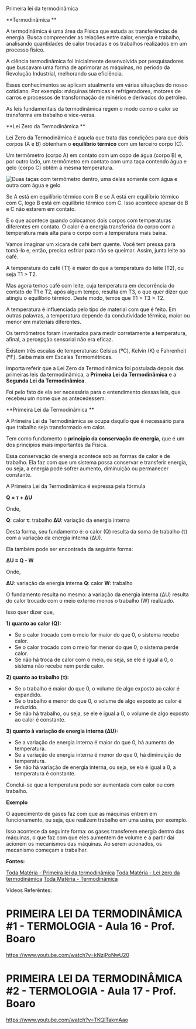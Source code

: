Primeira lei da termodinâmica

**Termodinâmica
**

A termodinâmica é uma área da Física que estuda as transferências de energia. Busca compreender as relações entre calor, energia e trabalho, analisando quantidades de calor trocadas e os trabalhos realizados em um processo físico.

A ciência termodinâmica foi inicialmente desenvolvida por pesquisadores que buscavam uma forma de aprimorar as máquinas, no período da Revolução Industrial, melhorando sua eficiência.

Esses conhecimentos se aplicam atualmente em várias situações do nosso cotidiano. Por exemplo: máquinas térmicas e refrigeradores, motores de carros e processos de transformação de minérios e derivados do petróleo.

As leis fundamentais da termodinâmica regem o modo como o calor se transforma em trabalho e vice-versa.

**Lei Zero da Termodinâmica
**

Lei Zero da Termodinâmica é aquela que trata das condições para que dois corpos (A e B) obtenham o **equilíbrio térmico** com um terceiro corpo (C).

Um termômetro (corpo A) em contato com um copo de água (corpo B) e, por outro lado, um termômetro em contato com uma taça contendo água e gelo (corpo C) obtêm a mesma temperatura.

![Duas taças com termômetro dentro, uma delas somente com água e outra com água e gelo](https://static.planejativo.com/uploads/novas/0367905d17f58ffc61916f70761c5eed.jpg)

Se A está em equilíbrio térmico com B e se A está em equilíbrio térmico com C, logo B está em equilíbrio térmico com C. Isso acontece apesar de B e C não estarem em contato.

É o que acontece quando colocamos dois corpos com temperaturas diferentes em contato. O calor é a energia transferida do corpo com a temperatura mais alta para o corpo com a temperatura mais baixa.

Vamos imaginar um xícara de café bem quente. Você tem pressa para tomá-lo e, então, precisa esfriar para não se queimar. Assim, junta leite ao café.

A temperatura do café (T1) é maior do que a temperatura do leite (T2), ou seja T1 > T2.

Mas agora temos café com leite, cuja temperatura em decorrência do contato de T1 e T2, após algum tempo, resulta em T3, o que quer dizer que atingiu o equilíbrio térmico. Deste modo, temos que T1 > T3 > T2.

A temperatura é influenciada pelo tipo de material com que é feito. Em outras palavras, a temperatura depende da condutividade térmica, maior ou menor em materiais diferentes.

Os termômetros foram inventados para medir corretamente a temperatura, afinal, a percepção sensorial não era eficaz.

Existem três escalas de temperaturas: Celsius (ºC), Kelvin (K) e Fahrenheit (ºF). Saiba mais em Escalas Termométricas.

Importa referir que a Lei Zero da Termodinâmica foi postulada depois das primeiras leis da termodinâmica, a **Primeira Lei da Termodinâmica** e a **Segunda Lei da Termodinâmica**.

Foi pelo fato de ela ser necessária para o entendimento dessas leis, que recebeu um nome que as antecedessem.

**Primeira Lei da Termodinâmica
**

A Primeira Lei da Termodinâmica se ocupa daquilo que é necessário para que trabalho seja transformado em calor.

Tem como fundamento o **princípio da conservação de energia**, que é um dos princípios mais importantes da Física.

Essa conservação de energia acontece sob as formas de calor e de trabalho. Ela faz com que um sistema possa conservar e transferir energia, ou seja, a energia pode sofrer aumento, diminuição ou permanecer constante.

A Primeira Lei da Termodinâmica é expressa pela fórmula

**Q = τ + ΔU**

Onde,

**Q**: calor
**τ**: trabalho
**ΔU**: variação da energia interna

Desta forma, seu fundamento é: o calor (Q) resulta da soma de trabalho (τ) com a variação da energia interna (ΔU).

Ela também pode ser encontrada da seguinte forma:

**ΔU = Q - W**

Onde,

**ΔU**: variação da energia interna
**Q**: calor
**W**: trabalho

O fundamento resulta no mesmo: a variação da energia interna (ΔU) resulta do calor trocado com o meio externo menos o trabalho (W) realizado.

Isso quer dizer que,

**1) quanto ao calor (Q):**

- Se o calor trocado com o meio for maior do que 0, o sistema recebe calor.
- Se o calor trocado com o meio for menor do que 0, o sistema perde calor.
- Se não há troca de calor com o meio, ou seja, se ele é igual a 0, o sistema não recebe nem perde calor.

**2) quanto ao trabalho (τ):**

- Se o trabalho é maior do que 0, o volume de algo exposto ao calor é expandido.
- Se o trabalho é menor do que 0, o volume de algo exposto ao calor é reduzido.
- Se não há trabalho, ou seja, se ele é igual a 0, o volume de algo exposto ao calor é constante.

**3) quanto à variação de energia interna (ΔU):**

- Se a variação de energia interna é maior do que 0, há aumento de temperatura.
- Se a variação de energia interna é menor do que 0, há diminuição de temperatura.
- Se não há variação de energia interna, ou seja, se ela é igual a 0, a temperatura é constante.

Conclui-se que a temperatura pode ser aumentada com calor ou com trabalho.

**Exemplo**

O aquecimento de gases faz com que as máquinas entrem em funcionamento, ou seja, que realizem trabalho em uma usina, por exemplo.

Isso acontece da seguinte forma: os gases transferem energia dentro das máquinas, o que faz com que eles aumentem de volume e a partir daí acionem os mecanismos das máquinas. Ao serem acionados, os mecanismo começam a trabalhar.

**Fontes:**

[Toda Matéria - Primeira lei da termodinâmica](https://www.todamateria.com.br/primeira-lei-da-termodinamica/)
[Toda Matéria - Lei zero da termodinâmica](https://www.todamateria.com.br/lei-zero-da-termodinamica/)
[Toda Matéria - Termodinâmica](https://www.todamateria.com.br/termodinamica/)

Vídeos Referêntes:

# PRIMEIRA LEI DA TERMODINÂMICA #1 - TERMOLOGIA - Aula 16 - Prof. Boaro

https://www.youtube.com/watch?v=kNzjPoNwU20



# PRIMEIRA LEI DA TERMODINÂMICA #2 - TERMOLOGIA - Aula 17 - Prof. Boaro

https://www.youtube.com/watch?v=TKQlTakmAao

